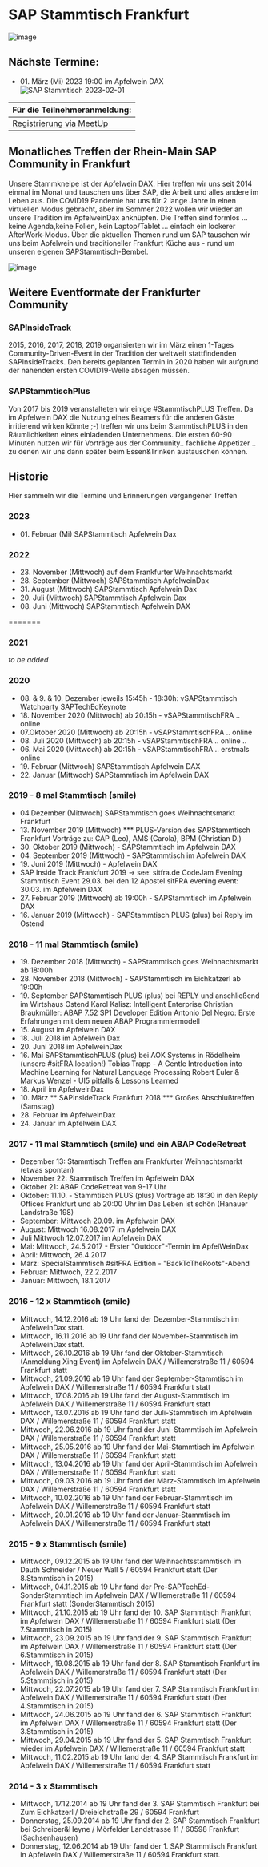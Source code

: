# SAP Stammtisch Frankfurt 
![image](https://user-images.githubusercontent.com/2906185/169572009-3beb0ce0-e0c7-41e8-8b81-54f62cea7f5e.png)

## Nächste Termine:  
+ 01\. März (Mi) 2023 19:00 im Apfelwein DAX
![SAP Stammtisch 2023-02-01](https://user-images.githubusercontent.com/5760151/214964566-954f215c-1614-4197-baba-5da2f4cbdb8a.jpg)

|Für die Teilnehmeranmeldung:|
|----------------------------|
|[Registrierung via MeetUp](https://www.meetup.com/de-DE/sap-stammtisch-frankfurt/events/291212743/)|

## Monatliches Treffen der Rhein-Main SAP Community in Frankfurt
Unsere Stammkneipe ist der Apfelwein DAX. Hier treffen wir uns seit 2014 einmal im Monat und tauschen uns über SAP, die Arbeit und alles andere im Leben aus.
Die COVID19 Pandemie hat uns für 2 lange Jahre in einen virtuellen Modus gebracht, aber im Sommer 2022 wollen wir wieder an unsere Tradition im ApfelweinDax anknüpfen.
Die Treffen sind formlos ... keine Agenda,keine Folien, kein Laptop/Tablet ... einfach ein lockerer AfterWork-Modus.
Über die aktuellen Themen rund um SAP tauschen wir uns beim Apfelwein und traditioneller Frankfurt Küche aus - rund um unseren eigenen SAPStammtisch-Bembel.


![image](https://user-images.githubusercontent.com/2906185/169576643-a7063e09-78d6-4bc3-98a8-3458a8949b13.png)
## Weitere Eventformate der Frankfurter Community
### SAPInsideTrack
2015, 2016, 2017, 2018, 2019 
organsierten wir im März einen 1-Tages Community-Driven-Event in der Tradition der weltweit stattfindenden SAPInsideTracks.
Den bereits geplanten Termin in 2020 haben wir aufgrund der nahenden ersten COVID19-Welle absagen müssen.

### SAPStammtischPlus
Von 2017 bis 2019 veranstalteten wir einige #StammtischPLUS Treffen. 
Da im Apfelwein DAX die Nutzung eines Beamers für die anderen Gäste irritierend wirken könnte ;-) treffen wir uns beim StammtischPLUS in den Räumlichkeiten eines einladenden Unternehmens. Die ersten 60-90 Minuten nutzen wir für Vorträge aus der Community.. fachliche Appetizer .. zu denen wir uns dann später beim Essen&Trinken austauschen können.


## Historie
Hier sammeln wir die Termine und Erinnerungen vergangener Treffen

### 2023
- 01\. Februar (Mi) SAPStammtisch Apfelwein Dax 

### 2022
- 23\. November (Mittwoch) auf dem Frankfurter Weihnachtsmarkt
- 28\. September (Mittwoch) SAPStammtisch ApfelweinDax 
- 31\. August (Mittwoch) SAPStammtisch Apfelwein Dax 
- 20\. Juli (Mittwoch) SAPStammtisch Apfelwein Dax 
- 08\. Juni (Mittwoch) SAPStammtisch Apfelwein DAX
 
=======

### 2021 
_to be added_
### 2020
- 08\. & 9. & 10. Dezember jeweils 15:45h - 18:30h: vSAPStammtisch Watchparty SAPTechEdKeynote  
- 18\. November 2020 (Mittwoch) ab 20:15h  - vSAPStammtischFRA .. online
- 07\.Oktober 2020 (Mittwoch) ab 20:15h  - vSAPStammtischFRA .. online 
- 08\. Juli 2020 (Mittwoch) ab 20:15h  - vSAPStammtischFRA .. online ..
- 06\. Mai 2020 (Mittwoch) ab 20:15h  - vSAPStammtischFRA .. erstmals online 
- 19\. Februar (Mittwoch) SAPStammtisch Apfelwein DAX 
- 22\. Januar (Mittwoch) SAPStammtisch im Apfelwein DAX 
### 2019  - 8 mal Stammtisch (smile) 
- 04\.Dezember (Mittwoch) SAPStammtisch goes Weihnachtsmarkt Frankfurt
- 13\. November 2019 (Mittwoch)  ***   PLUS-Version des SAPStammtisch Frankfurt
  Vorträge zu: CAP (Leo), AMS (Carola), BPM (Christian D.)
- 30\. Oktober 2019 (Mittwoch) - SAPStammtisch im Apfelwein DAX
- 04\. September 2019 (Mittwoch) - SAPStammtisch im Apfelwein DAX 
- 19\. Juni 2019 (Mittwoch)  - Apfelwein DAX
- SAP Inside Track Frankfurt 2019 → see: sitfra.de
  CodeJam Evening Stammtisch Event 29.03. bei den 12 Apostel
  sitFRA evening event: 30.03. im Apfelwein DAX
- 27\. Februar 2019 (Mittwoch) ab 19:00h - SAPStammtisch im Apfelwein DAX 
- 16\. Januar 2019 (Mittwoch) - SAPStammtisch PLUS (plus) bei Reply im Ostend 
### 2018  - 11 mal Stammtisch (smile)
- 19\. Dezember 2018 (Mittwoch) - SAPStammtisch goes Weihnachtsmarkt ab 18:00h 
- 28\. November 2018 (Mittwoch) - SAPStammtisch im Eichkatzerl ab 19:00h
- 19\. September SAPStammtisch PLUS (plus) bei REPLY und anschließend im Wirtshaus Ostend
  Karol Kalisz: Intelligent Enterprise
  Christian Braukmüller: ABAP 7.52 SP1 Developer Edition
  Antonio Del Negro: Erste Erfahrungen mit dem neuen ABAP Programmiermodell
- 15\. August im Apfelwein DAX
- 18\. Juli 2018 im Apfelwein Dax
- 20\. Juni 2018 im ApfelweinDax
- 16\. Mai SAPStammtischPLUS (plus)  bei AOK Systems in Rödelheim (unsere #sitFRA location!)
  Tobias Trapp - A Gentle Introduction into Machine Learning for Natural Language Processing
  Robert Euler & Markus Wenzel - UI5 pitfalls & Lessons Learned
- 18\. April im ApfelweinDax
- 10\. März ** SAPInsideTrack Frankfurt 2018  *** Großes Abschlußtreffen (Samstag) 
- 28\. Februar im ApfelweinDax
- 24\. Januar im Apfelwein DAX
### 2017  - 11 mal Stammtisch (smile) und ein ABAP CodeRetreat
- Dezember 13: Stammtisch Treffen am Frankfurter Weihnachtsmarkt (etwas spontan)
- November 22: Stammtisch Treffen im Apfelwein DAX
- Oktober 21: ABAP CodeRetreat von 9-17 Uhr
- Oktober: 11.10. - Stammtisch PLUS (plus) Vorträge ab 18:30 in den Reply Offices Frankfurt und ab 20:00 Uhr im Das Leben ist schön (Hanauer Landstraße 198)
- September: Mittwoch 20.09. im Apfelwein DAX
- August:  Mittwoch 16.08.2017 im Apfelwein DAX
- Juli Mittwoch 12.07.2017 im Apfelwein DAX 
- Mai: Mittwoch, 24.5.2017 - Erster "Outdoor"-Termin im ApfelWeinDax
- April: Mittwoch, 26.4.2017
- März: SpecialStammtisch #sitFRA Edition - "BackToTheRoots"-Abend
- Februar: Mittwoch, 22.2.2017
- Januar: Mittwoch, 18.1.2017
### 2016 - 12 x Stammtisch (smile)
- Mittwoch, 14.12.2016 ab 19 Uhr fand der Dezember-Stammtisch im ApfelweinDax statt.
- Mittwoch, 16.11.2016 ab 19 Uhr fand der November-Stammtisch im ApfelweinDax statt.
- Mittwoch, 26.10.2016 ab 19 Uhr fand der Oktober-Stammtisch (Anmeldung Xing Event) im Apfelwein DAX  / Willemerstraße 11 / 60594 Frankfurt statt
- Mittwoch, 21.09.2016 ab 19 Uhr fand der September-Stammtisch im Apfelwein DAX  / Willemerstraße 11 / 60594 Frankfurt statt
- Mittwoch, 17.08.2016 ab 19 Uhr fand der August-Stammtisch im Apfelwein DAX  / Willemerstraße 11 / 60594 Frankfurt statt
- Mittwoch, 13.07.2016 ab 19 Uhr fand der Juli-Stammtisch im Apfelwein DAX  / Willemerstraße 11 / 60594 Frankfurt statt
- Mittwoch, 22.06.2016 ab 19 Uhr fand der Juni-Stammtisch im Apfelwein DAX  / Willemerstraße 11 / 60594 Frankfurt statt
- Mittwoch, 25.05.2016 ab 19 Uhr fand der Mai-Stammtisch im Apfelwein DAX  / Willemerstraße 11 / 60594 Frankfurt statt
- Mittwoch, 13.04.2016 ab 19 Uhr fand der April-Stammtisch im Apfelwein DAX  / Willemerstraße 11 / 60594 Frankfurt statt
- Mittwoch, 09.03.2016 ab 19 Uhr fand der März-Stammtisch im Apfelwein DAX  / Willemerstraße 11 / 60594 Frankfurt statt
- Mittwoch, 10.02.2016 ab 19 Uhr fand der Februar-Stammtisch im Apfelwein DAX  / Willemerstraße 11 / 60594 Frankfurt statt
- Mittwoch, 20.01.2016 ab 19 Uhr fand der Januar-Stammtisch im Apfelwein DAX  / Willemerstraße 11 / 60594 Frankfurt statt
### 2015 - 9 x Stammtisch (smile)
- Mittwoch, 09.12.2015 ab 19 Uhr fand der Weihnachtsstammtisch im Dauth Schneider / Neuer Wall 5 / 60594 Frankfurt statt (Der 8.Stammtisch in 2015)
- Mittwoch, 04.11.2015 ab 19 Uhr fand der Pre-SAPTechEd-SonderStammtisch im  Apfelwein DAX  / Willemerstraße 11 / 60594 Frankfurt statt (SonderStammtisch 2015)
- Mittwoch, 21.10.2015 ab 19 Uhr fand der 10. SAP Stammtisch Frankfurt im  Apfelwein DAX  / Willemerstraße 11 / 60594 Frankfurt statt (Der 7.Stammtisch in 2015)
- Mittwoch, 23.09.2015 ab 19 Uhr fand der 9. SAP Stammtisch Frankfurt  im  Apfelwein DAX  / Willemerstraße 11 / 60594 Frankfurt statt (Der 6.Stammtisch in 2015)
- Mittwoch, 19.08.2015 ab 19 Uhr fand der 8. SAP Stammtisch Frankfurt  im  Apfelwein DAX  / Willemerstraße 11 / 60594 Frankfurt statt (Der 5.Stammtisch in 2015)
- Mittwoch, 22.07.2015 ab 19 Uhr fand der 7. SAP Stammtisch Frankfurt im  Apfelwein DAX  / Willemerstraße 11 / 60594 Frankfurt statt (Der 4.Stammtisch in 2015)
- Mittwoch, 24.06.2015 ab 19 Uhr fand der 6. SAP Stammtisch Frankfurt im  Apfelwein DAX  / Willemerstraße 11 / 60594 Frankfurt statt (Der 3.Stammtisch in 2015)
- Mittwoch, 29.04.2015 ab 19 Uhr fand der 5. SAP Stammtisch Frankfurt wieder im  Apfelwein DAX  / Willemerstraße 11 / 60594 Frankfurt statt
- Mittwoch, 11.02.2015 ab 19 Uhr fand der 4. SAP Stammtisch Frankfurt im  Apfelwein DAX  / Willemerstraße 11 / 60594 Frankfurt statt
### 2014 - 3 x Stammtisch
- Mittwoch, 17.12.2014 ab 19 Uhr fand der 3. SAP Stammtisch Frankfurt bei Zum Eichkatzerl / Dreieichstraße 29 / 60594 Frankfurt 
- Donnerstag, 25.09.2014 ab 19 Uhr fand der 2. SAP Stammtisch Frankfurt bei Schreiber&Heyne / Mörfelder Landstrasse 11 / 60598 Frankfurt (Sachsenhausen)
- Donnerstag, 12.06.2014 ab 19 Uhr fand der 1. SAP Stammtisch Frankfurt in Apfelwein DAX  / Willemerstraße 11 / 60594 Frankfurt  statt.
